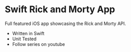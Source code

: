 # Swift Rick and Morty App

Full featured iOS app showcasing the Rick and Morty API.

- Written in Swift
- Unit Tested
- Follow series on youtube
